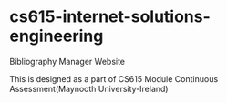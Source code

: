 # cs615-internet-solutions-engineering

Bibliography Manager Website

This is designed as a part of CS615 Module Continuous Assessment(Maynooth University-Ireland)


